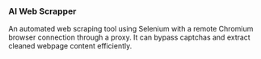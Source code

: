 ### AI Web Scrapper
An automated web scraping tool using Selenium with a remote Chromium browser connection through a proxy. It can bypass captchas and extract cleaned webpage content efficiently.

